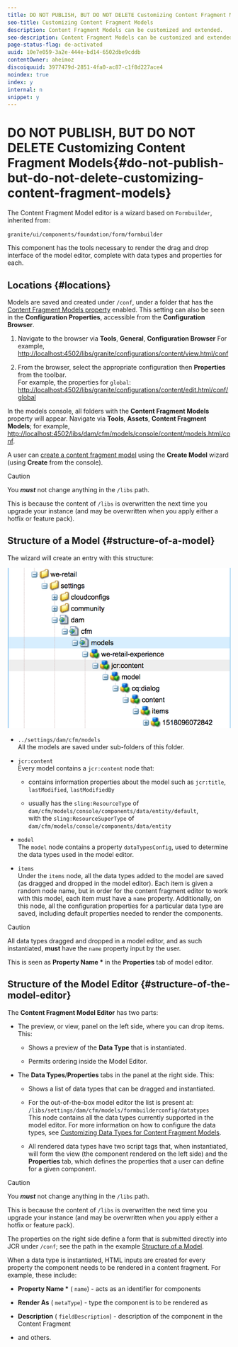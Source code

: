 ```yaml
---
title: DO NOT PUBLISH, BUT DO NOT DELETE Customizing Content Fragment Models
seo-title: Customizing Content Fragment Models
description: Content Fragment Models can be customized and extended.
seo-description: Content Fragment Models can be customized and extended.
page-status-flag: de-activated
uuid: 10e7e059-3a2e-444e-bd14-6502dbe9cddb
contentOwner: aheimoz
discoiquuid: 3977479d-2851-4fa0-ac87-c1f8d227ace4
noindex: true
index: y
internal: n
snippet: y
---
```


# DO NOT PUBLISH, BUT DO NOT DELETE Customizing Content Fragment Models{#do-not-publish-but-do-not-delete-customizing-content-fragment-models}

The Content Fragment Model editor is a wizard based on `Formbuilder`, inherited from:

`granite/ui/components/foundation/form/formbuilder`

This component has the tools necessary to render the drag and drop interface of the model editor, complete with data types and properties for each.

## Locations {#locations}

Models are saved and created under `/conf`, under a folder that has the [Content Fragment Models property](../../../assets/using/content-fragments-models.md#enablecontentfragmentmodels) enabled. This setting can also be seen in the **Configuration Properties**, accessible from the **Configuration Browser**.

1. Navigate to the browser via **Tools**, **General**, **Configuration Browser** 
   For example, [http://localhost:4502/libs/granite/configurations/content/view.html/conf](/libs/granite/configurations/content/view.html/conf)

1. From the browser, select the appropriate configuration then **Properties** from the toolbar.  
   For example, the properties for `global`: [http://localhost:4502/libs/granite/configurations/content/edit.html/conf/global](http://localhost:4502/libs/granite/configurations/content/edit.html/conf/global)

In the models console, all folders with the **Content Fragment Models** property will appear. Navigate via **Tools**, **Assets**, **Content Fragment Models**; for example, [http://localhost:4502/libs/dam/cfm/models/console/content/models.html/conf](http://localhost:4502/libs/dam/cfm/models/console/content/models.html/conf).

A user can [create a content fragment model](../../../assets/using/content-fragments-models.md#creatingacontentfragmentmodel) using the **Create Model** wizard (using **Create** from the console).

>[!CAUTION]
>
>You ***must*** not change anything in the `/libs` path.
>
>This is because the content of `/libs` is overwritten the next time you upgrade your instance (and may be overwritten when you apply either a hotfix or feature pack).

## Structure of a Model {#structure-of-a-model}

The wizard will create an entry with this structure:

![](assets/cf-54.png)

* `../settings/dam/cfm/models`  
  All the models are saved under sub-folders of this folder.  

* `jcr:content`  
  Every model contains a `jcr:content` node that:

    * contains information properties about the model such as `jcr:title`, `lastModified`, `lastModifiedBy`  
    
    * usually has the `sling:ResourceType` of `dam/cfm/models/console/components/data/entity/default`,  
      with the `sling:ResourceSuperType` of `dam/cfm/models/console/components/data/entity`

* `model`  
  The `model` node contains a property `dataTypesConfig`, used to determine the data types used in the model editor.

* `items`  
  Under the `items` node, all the data types added to the model are saved (as dragged and dropped in the model editor). Each item is given a random node name, but in order for the content fragment editor to work with this model, each item must have a `name` property. Additionally, on this node, all the configuration properties for a particular data type are saved, including default properties needed to render the components.

>[!CAUTION]
>
>All data types dragged and dropped in a model editor, and as such instantiated, **must** have the `name` property input by the user. 
>
>This is seen as **Property Name &#42;** in the **Properties** tab of model editor.

## Structure of the Model Editor {#structure-of-the-model-editor}

The **Content Fragment Model Editor** has two parts:

* The preview, or view, panel on the left side, where you can drop items. This:

    * Shows a preview of the **Data Type** that is instantiated.  
    
    * Permits ordering inside the Model Editor.

* The **Data Types**/**Properties** tabs in the panel at the right side. This:

    * Shows a list of data types that can be dragged and instantiated. 
    * For the out-of-the-box model editor the list is present at:  
      `/libs/settings/dam/cfm/models/formbuilderconfig/datatypes`  
      This node contains all the data types currently supported in the model editor. For more information on how to configure the data types, see [Customizing Data Types for Content Fragment Models](../../../sites/developing/using/customizing-content-fragment-model-data-types.md).
    
    * All rendered data types have two script tags that, when instantiated, will form the view (the component rendered on the left side) and the **Properties** tab, which defines the properties that a user can define for a given component.

>[!CAUTION]
>
>You ***must*** not change anything in the `/libs` path.
>
>This is because the content of `/libs` is overwritten the next time you upgrade your instance (and may be overwritten when you apply either a hotfix or feature pack).

The properties on the right side define a form that is submitted directly into JCR under `/conf`; see the path in the example [Structure of a Model](/sites/developing/using/customizing-content-fragment-models.html?cq_ck=1521442259410#StructureofaModel).

When a data type is instantiated, HTML inputs are created for every property the component needs to be rendered in a content fragment. For example, these include:

* **Property Name &#42;** ( `name`) - acts as an identifier for components

* **Render As** ( `metaType`) - type the component is to be rendered as

* **Description** ( `fieldDescription`) - description of the component in the Content Fragment

* and others.

